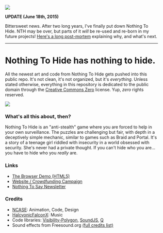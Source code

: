 ![](https://pbs.twimg.com/media/CHzbQfKUcAA22C2.png:large)

**UPDATE (June 18th, 2015)**

Bittersweet news. After two long years, I've finally put down Nothing To Hide.
NTH may be over, but parts of it *will* be re-used and re-born in my future projects!
[Here's a long post-mortem](http://eepurl.com/bqvfdb) explaining why, and what's next.

---

# Nothing To Hide has nothing to hide.

All the newest art and code from Nothing To Hide gets pushed into this public repo.
It's not clean, it's not organized, but it's *everything*.
Unless stated otherwise, everything in this repository is dedicated to the public domain through the
[Creative Commons Zero](http://creativecommons.org/publicdomain/zero/1.0/) license.
Yup, *zero* rights reserved.

![](http://i.imgur.com/zRonTm3.png)

### What's all this about, then?

Nothing To Hide is an "anti-stealth" game where you are forced to help in your own surveillance.
The puzzles are challenging but fair, with depth in a deceptively simple mechanic, similar to games such as Braid and Portal.
It's a story of a teenage girl riddled with insecurity in a world obsessed with security.
She's never had a private thought. If you can't hide who you are... you have to hide who you *really* are. 

### Links

* [The Browser Demo (HTML5)](/code/demo/index.html)
* [Website / Crowdfunding Campaign](http://back.nothingtohide.cc/)
* [Nothing To Say Newsletter](http://tinyletter.com/nothingtohide/letters)

### Credits

* [NCASE](http://www.ncase.me): Animation, Code, Design
* [HalcyonicFalconX](https://www.facebook.com/HalcyonicFalconX): Music
* Code libraries:
[Visibility-Polygon](https://code.google.com/p/visibility-polygon-js/),
[SoundJS](http://createjs.com/#!/SoundJS),
[Q](http://documentup.com/kriskowal/q/)
* Sound effects from Freesound.org [(full credits list)](https://gist.github.com/ncase/8936191)
